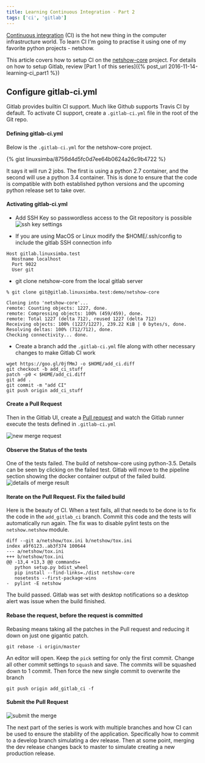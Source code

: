 ```yaml
---
title: Learning Continuous Integration - Part 2
tags: ['ci', 'gitlab']
---
```


[Continuous integration](https://en.wikipedia.org/wiki/Continuous_integration) (CI) is the hot new thing in the computer infrastructure world. To learn CI I'm going to practise it using one of my favorite python projects - netshow.

This article covers how to setup CI on the [netshow-core](https://github.com/linuxsimba/netshow-core) project. For details on how to setup Gitlab, review [Part 1 of this series]({% post_url 2016-11-14-learning-ci_part1 %})

## Configure gitlab-ci.yml
Gitlab provides builtin CI support. Much like Github supports Travis CI by default. To activate CI support, create a ``.gitlab-ci.yml`` file in the root of the Git repo.

#### Defining gitlab-ci.yml
Below is the ``.gitlab-ci.yml`` for the netshow-core project.

{% gist linuxsimba/8756d4d5fc0d7ee64b0624a26c9b4722 %}

It says it will run 2 jobs. The first is using a python 2.7 container, and the second will use a python 3.4 container.
This is done to ensure that the code is compatible with both established python versions and the upcoming python
release set to take over.

#### Activating gitlab-ci.yml

* Add SSH Key so passwordless access to the Git repository is possible
![ssh key settings](https://lh3.googleusercontent.com/-xgNuQL0Xu-c/WDWtc6hAvqI/AAAAAAAAMPw/2Qi-1-mBvfUOZDvPGziWo9suFH2YeRkTwCLcB/s0/ssh_key_setting_1.png "ssh_key_setting_1.png")

* If you are using MacOS or Linux modify the $HOME/.ssh/config to include the gitlab SSH connection info

```
Host gitlab.linuxsimba.test
  Hostname localhost
  Port 9022
  User git
```

*  git clone netshow-core from the local gitlab server

```
% git clone git@gitlab.linuxsimba.test:demo/netshow-core     

Cloning into 'netshow-core'...
remote: Counting objects: 1227, done.
remote: Compressing objects: 100% (459/459), done.
remote: Total 1227 (delta 712), reused 1227 (delta 712)
Receiving objects: 100% (1227/1227), 239.22 KiB | 0 bytes/s, done.
Resolving deltas: 100% (712/712), done.
Checking connectivity... done.
```

* Create a branch add the ``.gitlab-ci.yml`` file along with other necessary changes
to make Gitlab CI work

```
wget https://goo.gl/0jfMmJ -o $HOME/add_ci.diff
git checkout -b add_ci_stuff
patch -p0 < $HOME/add_ci.diff
git add .
git commit -m "add CI"
git push origin add_ci_stuff
```

#### Create a Pull Request
Then in the Gitlab UI, create a [Pull request](https://help.github.com/articles/about-pull-requests/) and watch the Gitlab runner execute
the tests defined in ``.gitlab-ci.yml``

![new merge request](https://lh3.googleusercontent.com/5BfSn849d77dSC624sFrOLWq-tPVgPNZplxFEiOodGx_Z1K0FrjzvMdB_E2yNneBMqaikz-x=s0 "new_merge_request.png")

#### Observe the Status of the tests
One of the tests failed. The build of  netshow-core using python-3.5. Details can be seen by
clicking on the failed test. Gitlab will move to the pipeline section showing the docker container output
of the failed build.
![details of merge result](https://lh3.googleusercontent.com/-e1bqHHSUTnE/WDZTgzuSLjI/AAAAAAAAALM/B6GP513jgCMSraIOS9_mckUyGzWt51gpQCLcB/s0/details_of_merge_result.png "details_of_merge_result.png")

#### Iterate on the Pull Request. Fix the failed build
Here is the beauty of CI. When a test fails, all that needs to be done is to fix the code in the ``add_gitlab_ci`` branch. Commit this code and the tests will automatically run again. The fix was to disable pylint tests on the
``netshow.netshow`` module.

```
diff --git a/netshow/tox.ini b/netshow/tox.ini
index a9f6123..ab3f374 100644
--- a/netshow/tox.ini
+++ b/netshow/tox.ini
@@ -13,4 +13,3 @@ commands=
   python setup.py bdist_wheel
   pip install --find-links=./dist netshow-core
   nosetests --first-package-wins
-  pylint -E netshow
```

The build passed. Gitlab was set with desktop notifications so a desktop alert was issue
when the build finished.

#### Rebase the request, before the request is committed

Rebasing means taking all the patches in the Pull request and reducing it down on just one gigantic patch.

```
git rebase -i origin/master
```
An editor will open. Keep the ``pick`` setting for only the first commit. Change all other commit settings to ``squash`` and save. The commits will be squashed down to 1 commit. Then force the new single commit to overwrite the branch

```
git push origin add_gitlab_ci -f
```

#### Submit the Pull Request
![ submit the merge](https://lh3.googleusercontent.com/-iGzg9S10LUI/WDZiii9Vt_I/AAAAAAAAALo/34jlA5_S7_AjXL5SSnnlw6eCbxo5AD1NACLcB/s0/merge_is_allowed.png "merge_is_allowed.png")

The next part of the series is work with multiple branches and how CI can be used to ensure the stability of the application. Specifically how to commit to a develop branch simulating a dev release. Then at some point, merging the dev release changes back to master to simulate creating a new production release.

